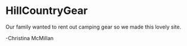 # HillCountryGear

Our family wanted to rent out camping gear so we made this lovely site.

-Christina McMillan
